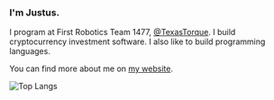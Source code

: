 ### I'm Justus.

I program at First Robotics Team 1477, [@TexasTorque](https://github.com/texastorque).
I build cryptocurrency investment software.
I also like to build programming languages.

You can find more about me on [my website](https://justusl.com/).

<!--
![GitHub stats](https://github-readme-stats.vercel.app/api?username=Juicestus&show_icons=true&theme=dark)
-->

<!--![Global](https://github-profile-summary-cards.vercel.app/api/cards/profile-details?username=juicestus&theme=github_dark)-->
![Top Langs](https://github-profile-summary-cards.vercel.app/api/cards/most-commit-language?username=juicestus&theme=github_dark)
<!--
![Top Langs](https://github-profile-summary-cards.vercel.app/api/cards/repos-per-language?username=juicestus&theme=github_dark)
![Stats](https://github-profile-summary-cards.vercel.app/api/cards/stats?username=juicestus&theme=github_dark)
![Commits](https://github-profile-summary-cards.vercel.app/api/cards/productive-time?username=juicestus&theme=github_dark)
-->
<!--
![Top Langs](https://github-readme-stats.vercel.app/api/top-langs/?username=juicestus&layout=compact)
-->
